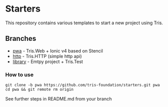 # Starters

This repository contains various templates to start a new project using Tris.


## Branches

* [pwa](../../tree/pwa) - Tris.Web + Ionic v4 based on Stencil
* [http](../../tree/http) - Tris.HTTP (simple http api)
* [library](../../tree/library) - Emtpy project + Tris.Test

### How to use

```
git clone -b pwa https://github.com/tris-foundation/starters.git pwa
cd pwa && git remote rm origin
```

See further steps in README.md from your branch
